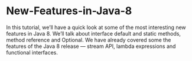 # New-Features-in-Java-8
In this tutorial, we’ll have a quick look at some of the most interesting new features in Java 8.  We’ll talk about interface default and static methods, method reference and Optional.  We have already covered some the features of the Java 8 release — stream API, lambda expressions and functional interfaces.
